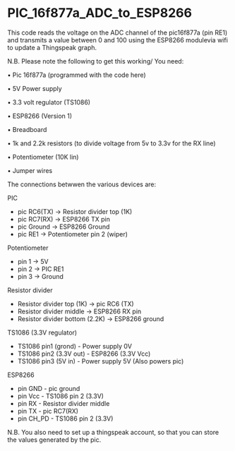 # PIC_16f877a_ADC_to_ESP8266
This code reads the voltage on the ADC channel of the pic16f877a (pin RE1) and transmits a value between 0 and 100
using the ESP8266 modulevia wifi to update a Thingspeak graph.

N.B. Please note the following to get this working/ You need:

• Pic 16f877a (programmed with the code here)

• 5V Power supply

• 3.3 volt regulator (TS1086)

• ESP8266 (Version 1)

• Breadboard

• 1k and 2.2k resistors (to divide voltage from 5v to 3.3v for the RX line)

• Potentiometer (10K lin)

• Jumper wires


The connections betwwen the various devices are:

PIC
- pic RC6(TX) -> Resistor divider top (1K)
- pic RC7(RX) -> ESP8266 TX pin
- pic Ground  -> ESP8266 Ground
- pic RE1     -> Potentiometer pin 2 (wiper)

Potentiometer
- pin 1  -> 5V     
- pin 2  -> PIC RE1
- pin 3  -> Ground

Resistor divider
- Resistor divider top (1K)      -> pic RC6 (TX)
- Resistor divider middle        -> ESP8266 RX pin
- Resistor divider bottom (2.2K) -> ESP8266 ground

TS1086 (3.3V regulator)
- TS1086 pin1 (grond)    - Power supply 0V
- TS1086 pin2 (3.3V out) - ESP8266 (3.3V Vcc)
- TS1086 pin3 (5V in)    - Power supply 5V (Also powers pic)

ESP8266
- pin GND   - pic ground
- pin Vcc   - TS1086 pin 2 (3.3V)
- pin RX    - Resistor divider middle
- pin TX    - pic RC7(RX)
- pin CH_PD - TS1086 pin 2 (3.3V)

N.B. You also need to set up a thingspeak account, so that you can store the values generated by the pic.
